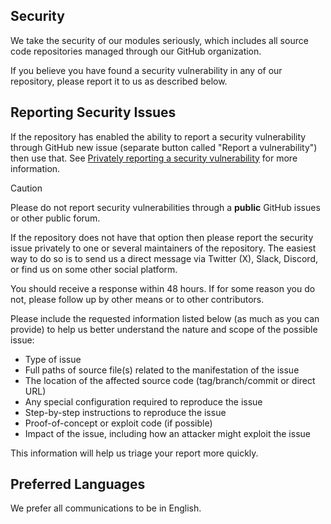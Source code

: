 ## Security

We take the security of our modules seriously, which includes all source
code repositories managed through our GitHub organization.

If you believe you have found a security vulnerability in any of our
repository, please report it to us as described below.

## Reporting Security Issues

If the repository has enabled the ability to report a security vulnerability
through GitHub new issue (separate button called "Report a vulnerability")
then use that. See [Privately reporting a security vulnerability](https://docs.github.com/en/code-security/security-advisories/guidance-on-reporting-and-writing-information-about-vulnerabilities/privately-reporting-a-security-vulnerability)
for more information.

> [!CAUTION]
> Please do not report security vulnerabilities through a **public** GitHub issues
> or other public forum.

If the repository does not have that option then please
report the security issue privately to one or several maintainers of the
repository. The easiest way to do so is to send us a direct message via
Twitter (X), Slack, Discord, or find us  on some other social platform.

You should receive a response within 48 hours. If for some reason you do not,
please follow up by other means or to other contributors.

Please include the requested information listed below (as much as you can
provide) to help us better understand the nature and scope of the possible issue:

* Type of issue
* Full paths of source file(s) related to the manifestation of the issue
* The location of the affected source code (tag/branch/commit or direct URL)
* Any special configuration required to reproduce the issue
* Step-by-step instructions to reproduce the issue
* Proof-of-concept or exploit code (if possible)
* Impact of the issue, including how an attacker might exploit the issue

This information will help us triage your report more quickly.

## Preferred Languages

We prefer all communications to be in English.
